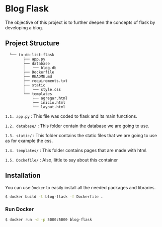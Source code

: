 # Blog Flask
The objective of this project is to further deepen the concepts of flask by developing a blog. 

## **Project Structure**
      └── to-do-list-flask
            ├── app.py
            ├── database
            │   └── blog.db
            ├── Dockerfile
            ├── README.md
            ├── requirements.txt
            ├── static
            │   └── style.css
            └── templates
                ├── agregar.html
                ├── inicio.html
                └── layout.html

`1.1. app.py` : This file was coded to flask and its main functions.

`1.2. database/` : This folder contain the database we are going to use.

`1.3. static/` : This folder contains the static files that we are going to use as for example the css.

`1.4. templates/` : This folder contains pages that are made with html.

`1.5. Dockefile/` : Also, little to say about this container 



## **Installation**

You can use `Docker` to easily install all the needed packages and libraries.

```bash
$ docker build -t blog-flask -f Dockerfile .
```    

### Run Docker

```bash
$ docker run -d -p 5000:5000 blog-flask
```    



